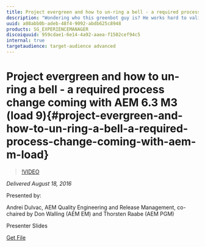 ```yaml
---
title: Project evergreen and how to un-ring a bell - a required process change coming with AEM 6.3 M3 (load 9)
description: "Wondering who this greenbot guy is? He works hard to validate any pull-request open for the master branch in cq/quickstart and automatically merge your code if the build and tests pass. This way, issues are caught before making their way to the master branch. You can push to a branch or ask him nicely to re-trigger the pipeline, after fixing the issues. His mission: As the AEM teams have grown in numbers and in size, knowledge and code ownership is more distributed.  We have a suite of 2000+ automated functional tests + battle-tested java tooling + an incredible testing infrastructure. But these testing jobs are almost always RED - because they are run after each piece of code checked in. The greenbot guy aims to make these tests GREEN for every build of the master.   More info at https://wiki.corp.adobe.com/pages/viewpage.action?spaceKey=cq5&title=Evergreen+Quickstart"
uuid: a08abb0b-adeb-48f4-9092-abdb625c8948
products: SG_EXPERIENCEMANAGER
discoiquuid: 959cdae1-6e14-4a92-aaea-f1502cef94c5
internal: true
targetaudience: target-audience advanced
---
```


# Project evergreen and how to un-ring a bell - a required process change coming with AEM 6.3 M3 (load 9){#project-evergreen-and-how-to-un-ring-a-bell-a-required-process-change-coming-with-aem-m-load}

>[!VIDEO](https://video.tv.adobe.com/v/19686/?quality=9)

*Delivered August 18, 2016*

Presented by:

Andrei Dulvac, AEM Quality Engineering and Release Management, co-chaired by Don Walling (AEM EM) and Thorsten Raabe (AEM PGM)

Presenter Slides

[Get File](assets/granite-gems-projectevergreen-81816.pdf)

